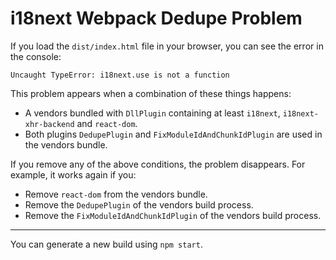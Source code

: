 # i18next Webpack Dedupe Problem

If you load the `dist/index.html` file in your browser, you can see the error in the console:

```
Uncaught TypeError: i18next.use is not a function
```

This problem appears when a combination of these things happens:

- A vendors bundled with `DllPlugin` containing at least `i18next`, `i18next-xhr-backend` and `react-dom`.
- Both plugins `DedupePlugin` and `FixModuleIdAndChunkIdPlugin` are used in the vendors bundle.

If you remove any of the above conditions, the problem disappears. For example, it works again if you:

- Remove `react-dom` from the vendors bundle.
- Remove the `DedupePlugin` of the vendors build process.
- Remove the `FixModuleIdAndChunkIdPlugin` of the vendors build process.

----

You can generate a new build using `npm start`.
